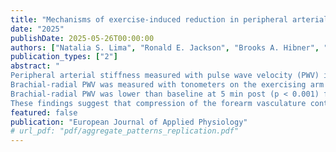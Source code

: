 ```yaml
---
title: "Mechanisms of exercise-induced reduction in peripheral arterial stiffness"
date: "2025"
publishDate: 2025-05-26T00:00:00
authors: ["Natalia S. Lima", "Ronald E. Jackson", "Brooks A. Hibner", "Sara R. Sherman", "Bo Fernhall", "Tracy Baynard", "Craig Crandall", "Shane A. Phillips", "Rrita Zejnullahi", "Philip S. Clifford"]
publication_types: ["2"]
abstract: "
Peripheral arterial stiffness measured with pulse wave velocity (PWV) is reduced 5-min after an acute bout of dynamic exercise. The mechanism for the reduction in peripheral arterial stiffness is unknown. We hypothesized that increased blood flow and compression of the vasculature are potential mechanisms involved in post-exercise reduction in peripheral arterial stiffness.
Brachial-radial PWV was measured with tonometers on the exercising arm of 20 healthy young volunteers (10 females, 30 ± 5 yrs, mean ± SD) before and after 5 min of rhythmic handgrip exercise at 30% of maximal voluntary contraction (MVC), 50% MVC, and a 5 min set of passive forearm compressions. Brachial blood flow was monitored with Doppler ultrasound during exercise/compression.
Brachial-radial PWV was lower than baseline at 5 min post (p < 0.001) for 30% MVC, 50% MVC, and compression, with responses similar among all conditions (p > 0.05). PWV remained lower than baseline at 15 min and 30 min only for 50% MVC. Blood flow and changes in brachial diameter during exercise/compression were not factors in the PWV reduction (p > 0.05).
These findings suggest that compression of the forearm vasculature contributes to the initial reduction in peripheral PWV after handgrip exercise, but the reductions in peripheral PWV are not associated with changes in blood flow."
featured: false
publication: "European Journal of Applied Physiology"
# url_pdf: "pdf/aggregate_patterns_replication.pdf"
---
```

